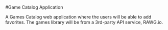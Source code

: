 #Game Catalog Application

A Games Catalog web application where the users will be able to add favorites. The games library will be from a 3rd-party API service, RAWG.io.
